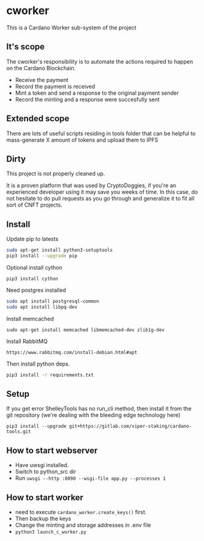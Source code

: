 # cworker

This is a Cardano Worker sub-system of the project

## It's scope

The cworker's responsibility is to automate the actions required to happen on the Cardano Blockchain.

- Receive the payment
- Record the payment is received
- Mint a token and send a response to the original payment sender
- Record the minting and a response were succesfully sent

## Extended scope

There are lots of useful scripts residing in tools folder that can be helpful to mass-generate X amount of tokens and upload them to IPFS

## Dirty

This project is not properly cleaned up.

It is a proven platform that was used by CryptoDoggies, if you're an experienced developer using it may save you weeks of time.
In this case, do not hesitate to do pull requests as you go through and generalize it to fit all sort of CNFT projects.


## Install

Update pip to latests

```sh
sudo apt-get install python3-setuptools
pip3 install --upgrade pip
```

Optional install cython
```
pip3 install cython
```

Need postgres installed

```sh
sudo apt install postgresql-common
sudo apt install libpq-dev
```

Install memcached
```
sudo apt-get install memcached libmemcached-dev zlib1g-dev
```

Install RabbitMQ
```
https://www.rabbitmq.com/install-debian.html#apt
```

Then install python deps.

```sh
pip3 install -r requirements.txt
```

## Setup

If you get error ShelleyTools has no run_cli method, then install it from the git repository (we're dealing with the bleeding edge technology here)

`pip3 install --upgrade git+https://gitlab.com/viper-staking/cardano-tools.git`

## How to start webserver

- Have uwsgi installed.
- Switch to python_src dir
- Run `uwsgi --http :8090 --wsgi-file app.py --processes 1`

## How to start worker

- need to execute `cardano_worker.create_keys()` first.
- Then backup the keys
- Change the minting and storage addresses in .env file
- `python3 launch_c_worker.py`

